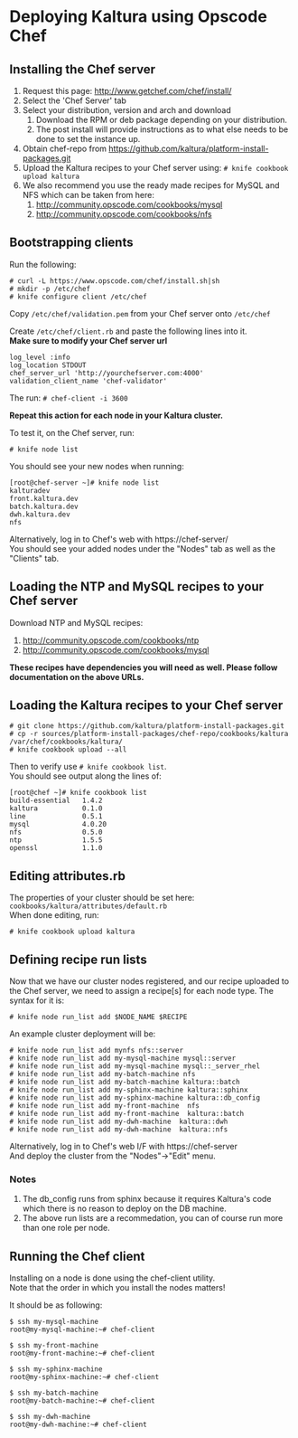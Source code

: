 # Deploying Kaltura using Opscode Chef

## Installing the Chef server

1. Request this page: http://www.getchef.com/chef/install/
1. Select the 'Chef Server' tab
1. Select your distribution, version and arch and download
    1. Download the RPM or deb package depending on your distribution.   
    1. The post install will provide instructions as to what else needs to be done to set the instance up.   
1. Obtain chef-repo from https://github.com/kaltura/platform-install-packages.git  
1. Upload the Kaltura recipes to your Chef server using: `# knife cookbook upload kaltura`
1. We also recommend you use the ready made recipes for MySQL and NFS which can be taken from here:
    1. http://community.opscode.com/cookbooks/mysql
    1. http://community.opscode.com/cookbooks/nfs

## Bootstrapping clients
Run the following:
```
# curl -L https://www.opscode.com/chef/install.sh|sh
# mkdir -p /etc/chef
# knife configure client /etc/chef
```

Copy `/etc/chef/validation.pem` from your Chef server onto `/etc/chef`     

Create `/etc/chef/client.rb` and paste the following lines into it.   
**Make sure to modify your Chef server url**
```
log_level :info
log_location STDOUT
chef_server_url 'http://yourchefserver.com:4000'
validation_client_name 'chef-validator'
```
The run: `# chef-client -i 3600`   

**Repeat this action for each node in your Kaltura cluster.**

To test it, on the Chef server, run: 
```
# knife node list
```
You should see your new nodes when running:
```
[root@chef-server ~]# knife node list
kalturadev
front.kaltura.dev
batch.kaltura.dev
dwh.kaltura.dev
nfs
```

Alternatively, log in to Chef's web with https://chef-server/   
You should see your added nodes under the "Nodes" tab as well as the "Clients" tab.

## Loading the NTP and MySQL recipes to your Chef server
Download NTP and MySQL recipes:

1. http://community.opscode.com/cookbooks/ntp
1. http://community.opscode.com/cookbooks/mysql

**These recipes have dependencies you will need as well. Please follow documentation on the above URLs.**

## Loading the Kaltura recipes to your Chef server
```
# git clone https://github.com/kaltura/platform-install-packages.git
# cp -r sources/platform-install-packages/chef-repo/cookbooks/kaltura  /var/chef/cookbooks/kaltura/
# knife cookbook upload --all
```
Then to verify use `# knife cookbook list`.    
You should see output along the lines of:
```
[root@chef ~]# knife cookbook list
build-essential   1.4.2
kaltura           0.1.0
line              0.5.1
mysql             4.0.20
nfs               0.5.0
ntp               1.5.5
openssl           1.1.0
```

## Editing attributes.rb
The properties of your cluster should be set here: `cookbooks/kaltura/attributes/default.rb`   
When done editing, run:
```
# knife cookbook upload kaltura
```

## Defining recipe run lists
Now that we have our cluster nodes registered, and our recipe uploaded to the Chef server, we need to assign a recipe[s] for each node type.
The syntax for it is:
```
# knife node run_list add $NODE_NAME $RECIPE
```
An example cluster deployment will be:
```
# knife node run_list add mynfs nfs::server
# knife node run_list add my-mysql-machine mysql::server 
# knife node run_list add my-mysql-machine mysql::_server_rhel 
# knife node run_list add my-batch-machine nfs 
# knife node run_list add my-batch-machine kaltura::batch 
# knife node run_list add my-sphinx-machine kaltura::sphinx
# knife node run_list add my-sphinx-machine kaltura::db_config
# knife node run_list add my-front-machine  nfs 
# knife node run_list add my-front-machine  kaltura::batch 
# knife node run_list add my-dwh-machine  kaltura::dwh 
# knife node run_list add my-dwh-machine  kaltura::nfs
```

Alternatively, log in to Chef's web I/F with https://chef-server    
And deploy the cluster from the "Nodes"->"Edit" menu.

### Notes 

1. The db_config runs from sphinx because it requires Kaltura's code which there is no reason to deploy on the DB machine.
1. The above run lists are a recommedation, you can of course run more than one role per node.


## Running the Chef client
Installing on a node is done using the chef-client utility.  
Note that the order in which you install the nodes matters!   

It should be as following:
```
$ ssh my-mysql-machine
root@my-mysql-machine:~# chef-client

$ ssh my-front-machine
root@my-front-machine:~# chef-client

$ ssh my-sphinx-machine
root@my-sphinx-machine:~# chef-client

$ ssh my-batch-machine
root@my-batch-machine:~# chef-client

$ ssh my-dwh-machine
root@my-dwh-machine:~# chef-client
```
